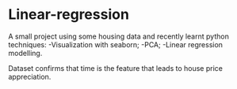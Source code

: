 # Linear-regression
A small project using some housing data and recently learnt python techniques:
-Visualization with seaborn;
-PCA;
-Linear regression modelling.

Dataset confirms that time is the feature that leads to house price appreciation.
